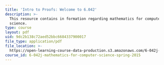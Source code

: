 ```yaml
---
title: 'Intro to Proofs: Welcome to 6.042'
description: >-
  This resource contains in formation regarding mathematics for computer
  science.
type: course
layout: pdf
uid: 9dc2b138c72aed52bbc6684337900017
file_type: application/pdf
file_location: >-
  https://open-learning-course-data-production.s3.amazonaws.com/6-042j-mathematics-for-computer-science-spring-2015/9dc2b138c72aed52bbc6684337900017_MIT6_042JS16_Welcome6.042.pdf
course_id: 6-042j-mathematics-for-computer-science-spring-2015
---
```

